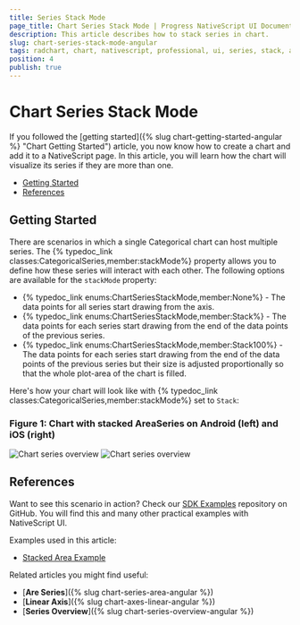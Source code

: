 ```yaml
---
title: Series Stack Mode
page_title: Chart Series Stack Mode | Progress NativeScript UI Documentation
description: This article describes how to stack series in chart.
slug: chart-series-stack-mode-angular
tags: radchart, chart, nativescript, professional, ui, series, stack, angular
position: 4
publish: true
---
```


# Chart Series Stack Mode

If you followed the [getting started]({% slug chart-getting-started-angular %} "Chart Getting Started") article, you now know how to create a chart and add it to a NativeScript page. In this article, you will learn how the chart will visualize its series if they are more than one.

* [Getting Started](#getting-started)
* [References](#references)

## Getting Started

There are scenarios in which a single Categorical chart can host multiple series. The {% typedoc_link classes:CategoricalSeries,member:stackMode%} property allows you to define how these series will interact with each other. The following options are available for the `stackMode` property:

* {% typedoc_link enums:ChartSeriesStackMode,member:None%} - The data points for all series start drawing from the axis.
* {% typedoc_link enums:ChartSeriesStackMode,member:Stack%} - The data points for each series start drawing from the end of the data points of the previous series.
* {% typedoc_link enums:ChartSeriesStackMode,member:Stack100%} - The data points for each series start drawing from the end of the data points of the previous series but their size is adjusted proportionally so that the whole plot-area of the chart is filled.

Here's how your chart will look like with {% typedoc_link classes:CategoricalSeries,member:stackMode%} set to `Stack`:

### Figure 1: Chart with stacked AreaSeries on Android (left) and iOS (right)

![Chart series overview](../../../img/ns_ui/stacked_area_series_android.png "Bar series on Android.") ![Chart series overview](../../../img/ns_ui/stacked_area_series_ios.png "Bar series on iOS.")

## References

Want to see this scenario in action?
Check our [SDK Examples](https://github.com/NativeScript/nativescript-ui-samples-angular) repository on GitHub. You will find this and many other practical examples with NativeScript UI.

Examples used in this article:

* [Stacked Area Example](https://github.com/NativeScript/nativescript-ui-samples-angular/tree/master/chart/app/examples/series/area)

Related articles you might find useful:

* [**Are Series**]({% slug chart-series-area-angular %})
* [**Linear Axis**]({% slug chart-axes-linear-angular %})
* [**Series Overview**]({% slug chart-series-overview-angular %})
